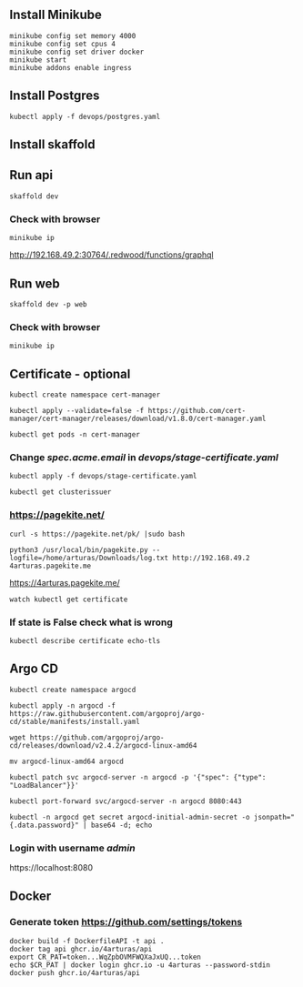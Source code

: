 

## Install Minikube
```terminal
minikube config set memory 4000
minikube config set cpus 4
minikube config set driver docker
minikube start
minikube addons enable ingress
```

## Install Postgres
```terminal
kubectl apply -f devops/postgres.yaml
```

## Install skaffold

## Run api
```terminal
skaffold dev
```

### Check with browser
```terminal
minikube ip
```
http://192.168.49.2:30764/.redwood/functions/graphql




## Run web
```terminal
skaffold dev -p web
```

### Check with browser
```terminal
minikube ip
```

## Certificate - optional

```terminal
kubectl create namespace cert-manager
```

```terminal
kubectl apply --validate=false -f https://github.com/cert-manager/cert-manager/releases/download/v1.8.0/cert-manager.yaml
```

```terminal
kubectl get pods -n cert-manager
```

### Change *spec.acme.email* in *devops/stage-certificate.yaml*
```terminal
kubectl apply -f devops/stage-certificate.yaml
```

```terminal
kubectl get clusterissuer
```

### https://pagekite.net/

```terminal
curl -s https://pagekite.net/pk/ |sudo bash
```

```terminal
python3 /usr/local/bin/pagekite.py --logfile=/home/arturas/Downloads/log.txt http://192.168.49.2 4arturas.pagekite.me
```

https://4arturas.pagekite.me/

```terminal
watch kubectl get certificate
```

### If state is False check what is wrong
```terminal
kubectl describe certificate echo-tls
```

## Argo CD
```terminal
kubectl create namespace argocd
```
```terminal
kubectl apply -n argocd -f https://raw.githubusercontent.com/argoproj/argo-cd/stable/manifests/install.yaml
```
```terminal
wget https://github.com/argoproj/argo-cd/releases/download/v2.4.2/argocd-linux-amd64
```
```terminal
mv argocd-linux-amd64 argocd
```
```terminal
kubectl patch svc argocd-server -n argocd -p '{"spec": {"type": "LoadBalancer"}}'
```
```terminal
kubectl port-forward svc/argocd-server -n argocd 8080:443
```
```terminal
kubectl -n argocd get secret argocd-initial-admin-secret -o jsonpath="{.data.password}" | base64 -d; echo
```

### Login with username *admin*
https://localhost:8080


## Docker
### Generate token https://github.com/settings/tokens
```terminal
docker build -f DockerfileAPI -t api .
docker tag api ghcr.io/4arturas/api
export CR_PAT=token...WqZpbOVMFWQXaJxUQ...token
echo $CR_PAT | docker login ghcr.io -u 4arturas --password-stdin
docker push ghcr.io/4arturas/api
```

